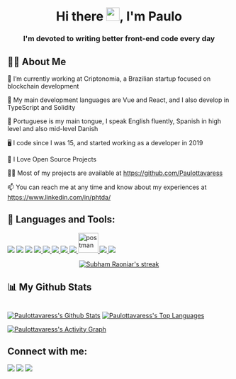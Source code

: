 <h1 align="center">Hi there <img src="https://raw.githubusercontent.com/MartinHeinz/MartinHeinz/master/wave.gif" width="30px">, I'm Paulo</h1>
<h3 align="center"> I'm devoted to writing better front-end code every day</h3>

## 🙋‍♂️ About Me

💼 I’m currently working at Criptonomia, a Brazilian startup focused on blockchain development

:beginner: My main development languages are Vue and React, and I also develop in TypeScript and Solidity

:mega: Portuguese is my main tongue, I speak English fluently, Spanish in high level and also mid-level Danish

:desktop_computer: I code since I was 15, and started working as a developer in 2019

💖 I Love Open Source Projects

👨‍💻 Most of my projects are available at https://github.com/Paulottavaress

📫 You can reach me at any time and know about my experiences at https://www.linkedin.com/in/phtda/ 

## 🚀 Languages and Tools:

<p align="left"> 
    <a href="https://icons8.com/icon/rY6agKizO9eb/vue-js"><img src="https://img.icons8.com/color/48/000000/vue-js.png"/></a>
    <a href="https://icons8.com/icon/coFje4JDyijL/vuetify"><img src="https://img.icons8.com/windows/32/000000/vuetify.png"/></a>
    <a href="https://icons8.com/icon/uJM6fQYqDaZK/typescript"><img src="https://img.icons8.com/color/48/000000/typescript.png"/></a>
    <a href="https://reactjs.org/" target="_blank"> <img src="https://img.icons8.com/color/48/000000/react-native.png"/> </a>
    <a href="https://developer.mozilla.org/en-US/docs/Web/JavaScript" target="_blank"> <img src="https://img.icons8.com/color/48/000000/javascript.png"/> </a> 
    <a href="https://www.w3.org/html/" target="_blank"> <img src="https://img.icons8.com/color/48/000000/html-5.png"/> </a> 
    <a href="https://www.w3schools.com/css/" target="_blank"> <img src="https://img.icons8.com/color/48/000000/css3.png"/> </a> 
    <a href="https://getbootstrap.com" target="_blank"> <img src="https://img.icons8.com/color/48/000000/bootstrap.png"/> </a> 
    <a href="https://postman.com" target="_blank"> <img src="https://www.vectorlogo.zone/logos/getpostman/getpostman-icon.svg" alt="postman" width="45" height="45"/> </a>   
    <a href="https://git-scm.com/" target="_blank"> <img src="https://img.icons8.com/color/48/000000/git.png"/> </a> 
    <a href="https://redux.js.org" target="_blank"> <img src="https://img.icons8.com/color/48/000000/redux.png"/> </a>
</p>

<p align="center">
    <a href="https://github.com/SubhamRaoniar28/github-readme-streak-stats">
        <img title="🔥 Get streak stats for your profile at git.io/streak-stats" alt="Subham Raoniar's streak" src="https://github-readme-streak-stats.herokuapp.com/?user=SubhamRaoniar28&theme=black-ice&hide_border=true&stroke=0000&background=060A0CD0"/>
    </a>
</p>

## 📊 My Github Stats

  <br/>
    <a href="https://github.com/SubhamRaoniar28/github-readme-stats"><img alt="Paulottavaress's Github Stats" src="https://github-readme-stats.vercel.app/api?username=Paulottavaress&show_icons=true&count_private=true&theme=react&hide_border=true&bg_color=0D1117" /></a>
  <a href="https://github.com/SubhamRaoniar28/github-readme-stats"><img alt="Paulottavaress's Top Languages" src="https://github-readme-stats.vercel.app/api/top-langs/?username=SubhamRaoniar28&langs_count=8&count_private=true&layout=compact&theme=react&hide_border=true&bg_color=0D1117" /></a>
  <br/>

<a href="https://github.com/SubhamRaoniar28/github-readme-activity-graph"><img alt="Paulottavaress's Activity Graph" src="https://activity-graph.herokuapp.com/graph?username=Paulottavaress&bg_color=0D1117&color=5BCDEC&line=5BCDEC&point=FFFFFF&hide_border=true" /></a>

## Connect with me:
<p align="left">

<a href = "https://www.linkedin.com/in/phtda/"><img src="https://img.icons8.com/fluent/48/000000/linkedin.png"/></a>
<a href = "https://www.instagram.com/paulottavaress/"><img src="https://img.icons8.com/fluent/48/000000/instagram-new.png"/></a>
<a href = "https://www.facebook.com/paulo.tavares.0909/"><img src="https://img.icons8.com/color/48/000000/facebook-new.png"/></a>

</p>

